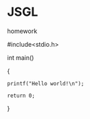 # JSGL
homework 

#include<stdio.h>

int main()

{

 	printf("Hello world!\n");
  
 	return 0;
  
}
